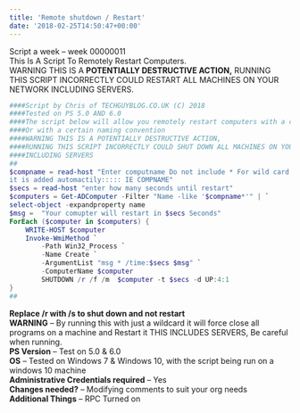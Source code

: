 ```yaml
---
title: 'Remote shutdown / Restart'
date: '2018-02-25T14:50:47+00:00'
---
```

Script a week – week 00000011  
This Is A Script To Remotely Restart Computers.  
WARNING THIS IS A **POTENTIALLY DESTRUCTIVE ACTION,** RUNNING THIS SCRIPT INCORRECTLY COULD RESTART ALL MACHINES ON YOUR NETWORK INCLUDING SERVERS.

```powershell
####Script by Chris of TECHGUYBLOG.CO.UK (C) 2018
####Tested on PS 5.0 AND 6.0
####The script below will allow you remotely restart computers with a certain name
####Or with a certain naming convention 
####WARNING THIS IS A POTENTIALLY DESTRUCTIVE ACTION, 
####RUNNING THIS SCRIPT INCORRECTLY COULD SHUT DOWN ALL MACHINES ON YOUR NETWORK 
####INCLUDING SERVERS
##
$compname = read-host "Enter computname Do not include * For wild card. `
it is added automactily::::: IE COMPNAME"
$secs = read-host "enter how many seconds until restart"
$computers = Get-ADComputer -Filter "Name -like '$compname*'" | `
select-object -expandproperty name
$msg =  "Your comupter will restart in $secs Seconds" 
ForEach ($computer in $computers) {
    WRITE-HOST $computer
    Invoke-WmiMethod `
        -Path Win32_Process `
        -Name Create `
        -ArgumentList "msg * /time:$secs $msg" `
        -ComputerName $computer
        SHUTDOWN /r /f /m  $computer -t $secs -d UP:4:1
}
##
```

**Replace /r with /s to shut down and not restart  
WARNING** – By running this with just a wildcard it will force close all programs on a machine and Restart it THIS INCLUDES SERVERS, Be careful when running.  
**PS Version** – Test on 5.0 &amp; 6.0  
**OS** – Tested on Windows 7 &amp; Windows 10, with the script being run on a windows 10 machine  
**Administrative Credentials required** – Yes  
**Changes needed?** – Modifying comments to suit your org needs  
**Additional Things** – RPC Turned on
